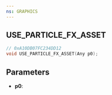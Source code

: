 ```yaml
---
ns: GRAPHICS
---
```

## USE_PARTICLE_FX_ASSET

```c
// 0xA10DB07FC234DD12
void USE_PARTICLE_FX_ASSET(Any p0);
```

## Parameters
* **p0**:
